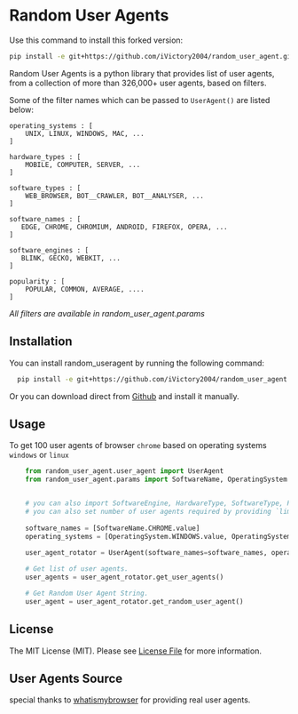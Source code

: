 Random User Agents
==================

Use this command to install this forked version:

```bash
pip install -e git+https://github.com/iVictory2004/random_user_agent.git#egg=random_user_agent
```

Random User Agents is a python library that provides list of user agents,
from a collection of more than 326,000+ user agents, based on filters.

Some of the filter names which can be passed to `UserAgent()` are listed below:

    operating_systems : [
        UNIX, LINUX, WINDOWS, MAC, ...
    ]

    hardware_types : [
        MOBILE, COMPUTER, SERVER, ...
    ]

    software_types : [
        WEB_BROWSER, BOT__CRAWLER, BOT__ANALYSER, ...
    ]

    software_names : [
       EDGE, CHROME, CHROMIUM, ANDROID, FIREFOX, OPERA, ...
    ]

    software_engines : [
       BLINK, GECKO, WEBKIT, ...
    ]
    
    popularity : [
        POPULAR, COMMON, AVERAGE, ....
    ]


*All filters are available in random_user_agent.params*


Installation
------------

You can install random_useragent by running the following command:
```bash
  pip install -e git+https://github.com/iVictory2004/random_user_agent.git#egg=random_user_agent
```
Or you can download direct from [Github](https://github.com/Luqman-Ud-Din/random_user_agent) and install it manually.


Usage
-----

To get 100 user agents of browser `chrome` based on operating systems `windows` or `linux`


```python
    from random_user_agent.user_agent import UserAgent
    from random_user_agent.params import SoftwareName, OperatingSystem


    # you can also import SoftwareEngine, HardwareType, SoftwareType, Popularity from random_user_agent.params
    # you can also set number of user agents required by providing `limit` as parameter
    
    software_names = [SoftwareName.CHROME.value]
    operating_systems = [OperatingSystem.WINDOWS.value, OperatingSystem.LINUX.value]   
    
    user_agent_rotator = UserAgent(software_names=software_names, operating_systems=operating_systems, limit=100)

    # Get list of user agents.
    user_agents = user_agent_rotator.get_user_agents()

    # Get Random User Agent String.
    user_agent = user_agent_rotator.get_random_user_agent()

```

License
-------
The MIT License (MIT). Please see [License File](https://github.com/Luqman-Ud-Din/random_user_agent/blob/master/LICENSE) for more information.


User Agents Source
-------
special thanks to [whatismybrowser](https://developers.whatismybrowser.com/) for providing real user agents.
